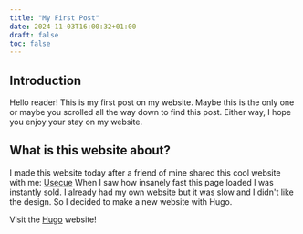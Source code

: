 ```yaml
---
title: "My First Post"
date: 2024-11-03T16:00:32+01:00
draft: false
toc: false
---
```



## Introduction

Hello reader! This is my first post on my website. Maybe this is the only one or maybe you scrolled all the way down to find this post. Either way, I hope you enjoy your stay on my website.

## What is this website about?
I made this website today after a friend of mine shared this cool website with me: [Usecue](https://www.usecue.com)
When I saw how insanely fast this page loaded I was instantly sold. I already had my own website but it was slow and I didn't like the design. So I decided to make a new website with Hugo.


Visit the [Hugo](https://gohugo.io) website!